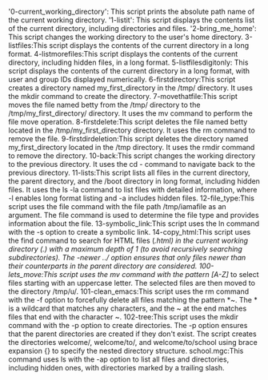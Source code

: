 '0-current_working_directory': This script prints the absolute path name of the current working directory.
'1-listit': This script displays the contents list of the current directory, including directories and files.
'2-bring_me_home': This script changes the working directory to the user's home directory.
3-listfiles:This script displays the contents of the current directory in a long format.
 4-listmorefiles:This script displays the contents of the current directory, including hidden files, in a long format.
5-listfilesdigitonly: This script displays the contents of the current directory in a long format, with user and group IDs displayed numerically. 
 6-firstdirectory:This script creates a directory named my_first_directory in the /tmp/ directory. It uses the mkdir command to create the directory.
 7-movethatfile:This script moves the file named betty from the /tmp/ directory to the /tmp/my_first_directory/ directory. It uses the mv command to perform the file move operation.
 8-firstdelete:This script deletes the file named betty located in the /tmp/my_first_directory directory. It uses the rm command to remove the file.
9-firstdirdeletion:This script deletes the directory named my_first_directory located in the /tmp directory. It uses the rmdir command to remove the directory.
 10-back:This script changes the working directory to the previous directory. It uses the cd - command to navigate back to the previous directory.
11-lists:This script lists all files in the current directory, the parent directory, and the /boot directory in long format, including hidden files. It uses the ls -la command to list files with detailed information, where -l enables long format listing and -a includes hidden files.
12-file_type:This script uses the file command with the file path /tmp/iamafile as an argument. The file command is used to determine the file type and provides information about the file.
13-symbolic_link:This script uses the ln command with the -s option to create a symbolic link.
14-copy_html:This script uses the find command to search for HTML files (*.html) in the current working directory (.) with a maximum depth of 1 (to avoid recursively searching subdirectories). The -newer ../ option ensures that only files newer than their counterparts in the parent directory are considered.
100-lets_move:This script uses the mv command with the pattern [A-Z]* to select files starting with an uppercase letter. The selected files are then moved to the directory /tmp/u/.
101-clean_emacs:This script uses the rm command with the -f option to forcefully delete all files matching the pattern *~. The * is a wildcard that matches any characters, and the ~ at the end matches files that end with the character ~.
 102-tree:This script uses the mkdir command with the -p option to create directories. The -p option ensures that the parent directories are created if they don't exist. The script creates the directories welcome/, welcome/to/, and welcome/to/school using brace expansion {} to specify the nested directory structure.
school.mgc:This command uses ls with the -ap option to list all files and directories, including hidden ones, with directories marked by a trailing slash.


